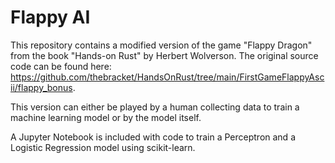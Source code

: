 # Flappy AI
This repository contains a modified version of the game "Flappy Dragon" from the book "Hands-on Rust" by Herbert Wolverson. The original source code can be found here: https://github.com/thebracket/HandsOnRust/tree/main/FirstGameFlappyAscii/flappy_bonus.

This version can either be played by a human collecting data to train a machine learning model or by the model itself.

A Jupyter Notebook is included with code to train a Perceptron and a Logistic Regression model using scikit-learn.